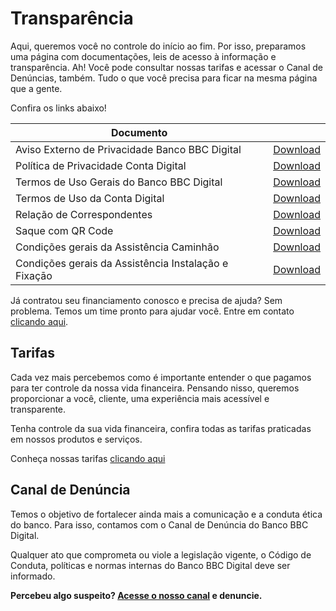 # Transparência

Aqui, queremos você no controle do início ao fim. Por isso, preparamos uma página com documentações, leis de acesso à informação e transparência. Ah! Você pode consultar nossas tarifas e acessar o Canal de Denúncias, também. Tudo o que você precisa para ficar na mesma página que a gente.

Confira os links abaixo!

| Documento |  |
| --------- | ---- |
| Aviso Externo de Privacidade Banco BBC Digital | [Download](https://bancobbcdigital.com.br/PDFs/CONFORMIDADE/Aviso%20externo%20privacidade_BBC%20LEASING.pdf)|
| Política de Privacidade Conta Digital | [Download](https://bancobbcdigital.com.br/PDFs/1.3.TRANSPARENCIA/02.PoliticaDePrivacidadeContaDigital/Politica%20de%20Privacidade%20Conta%20Digital.pdf)|
| Termos de Uso Gerais do Banco BBC Digital | [Download](https://bancobbcdigital.com.br/PDFs/1.3.TRANSPARENCIA/03.TermosDeUsoGeraisdoBancoBBCDigital/Termos%20de%20Uso%20Gerais%20do%20Banco%20BBC%20Digital.pdf)|
| Termos de Uso da Conta Digital | [Download](https://bancobbcdigital.com.br/PDFs/1.3.TRANSPARENCIA/04.TermosDeUsoDaContaDigital/Termos%20de%20Uso%20da%20Conta%20Digital.pdf)|
| Relação de Correspondentes | [Download](https://bancobbcdigital.com.br/PDFs/1.3.TRANSPARENCIA/05.RelacaoDeCorrespondentes/Relacao%20de%20Correspondentes.pdf)|
| Saque com QR Code | [Download](https://bancobbcdigital.com.br/PDFs/1.3.TRANSPARENCIA/06.PostosComSaqueViaQRCode/Postos%20com%20Saque%20via%20QR%20Code.pdf)|
| Condições gerais da Assistência Caminhão | [Download](https://bancobbcdigital.com.br/PDFs/1.3.TRANSPARENCIA/08.CondicoesGeraisDaAssistenciaCaminhao/Condicoes%20gerais%20da%20Assistencia%20Caminhao.pdf)
| Condições gerais da Assistência Instalação e Fixaçāo | [Download](https://bancobbcdigital.com.br/PDFs/1.3.TRANSPARENCIA/09.CondicoesGeraisDaAssistenciaInstalacaoEFixacao/Condicoes%20gerais%20da%20Assistencia%20Instalacao%20e%20Fixacao.pdf)

Já contratou seu financiamento conosco e precisa de ajuda? Sem problema. Temos um time pronto para ajudar você. Entre em contato [clicando aqui](https://bancobbcdigital.com.br/canais-atendimento).

## Tarifas

Cada vez mais percebemos como é importante entender o que pagamos para ter controle da nossa vida financeira. Pensando nisso, queremos proporcionar a você, cliente, uma experiência mais acessível e transparente.

Tenha controle da sua vida financeira, confira todas as tarifas praticadas em nossos produtos e serviços.

Conheça nossas tarifas [clicando aqui](https://bancobbcdigital.com.br/tarifas)

## Canal de Denúncia

Temos o objetivo de fortalecer ainda mais a comunicação e a conduta ética do banco. Para isso, contamos com o Canal de Denúncia do Banco BBC Digital.

Qualquer ato que comprometa ou viole a legislação vigente, o Código de Conduta, políticas e normas internas do Banco BBC Digital deve ser informado.

**Percebeu algo suspeito? [Acesse o nosso canal](https://www.contatoseguro.com.br/bancobbcdigital) e denuncie.**

